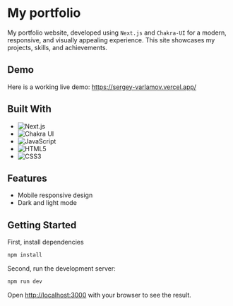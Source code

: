 # My portfolio

My portfolio website, developed using `Next.js` and `Chakra-UI` for a modern, responsive, and visually appealing experience. This site showcases my projects, skills, and achievements.

## Demo

Here is a working live demo: https://sergey-varlamov.vercel.app/

## Built With

- ![Next.js](https://img.shields.io/badge/-Next.js-20232A.svg?style=flat&logo=nextdotjs&logoColor=white)
- ![Chakra UI](https://img.shields.io/badge/-Chakra--UI-4ED1C5.svg?style=flat&logo=chakraui&logoColor=white)
- ![JavaScript](https://img.shields.io/badge/-JavaScript-323330.svg?style=flat&logo=javascript&logoColor=F7DF1E)
- ![HTML5](https://img.shields.io/badge/-HTML5-E34F26.svg?style=flat&logo=html5&logoColor=white)
- ![CSS3](https://img.shields.io/badge/-CSS3-1572B6.svg?style=flat&logo=css3&logoColor=white)

## Features

- Mobile responsive design
- Dark and light mode

## Getting Started

First, install dependencies

```bash
npm install
```

Second, run the development server:

```bash
npm run dev
```

Open [http://localhost:3000](http://localhost:3000) with your browser to see the result.

